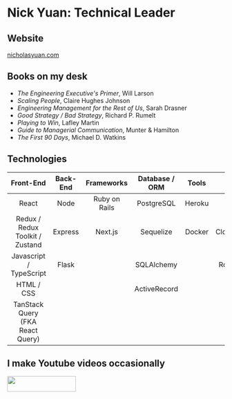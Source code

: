 # Nick Yuan: Technical Leader

## Website

[nicholasyuan.com](https://nicholasyuan.com)

## Books on my desk
- *The Engineering Executive's Primer*, Will Larson
- *Scaling People*, Claire Hughes Johnson
- *Engineering Management for the Rest of Us*, Sarah Drasner
- *Good Strategy / Bad Strategy*, Richard P. Rumelt
- *Playing to Win*, Lafley Martin
- *Guide to Managerial Communication*, Munter & Hamilton
- *The First 90 Days*, Michael D. Watkins

## Technologies


| Front-End | Back-End  | Frameworks | Database / ORM  | Tools | AWS |
| :---:     | :---:    |   :---:    |   :---:         |     :---:  | :-: |
|  React    |  Node  |  Ruby on Rails |  PostgreSQL     |  Heroku    | S3 |
| Redux / Redux Toolkit / Zustand     | Express    | Next.js | Sequelize       |  Docker    |  CloudFront  |
|  Javascript / TypeScript | Flask  |  | SQLAlchemy      |           |  Route 53  |
|   HTML / CSS    |      |   |   ActiveRecord    |           |    EC2  |
|  TanStack Query (FKA React Query)   |      |  |                  |           |  RDS   |


## I make Youtube videos occasionally

[<img src="https://user-images.githubusercontent.com/18235032/177591183-dfe008f7-c6d0-42c0-99e9-7e54e3f9a56e.png" width="158.8" height="35.6">](https://www.youtube.com/channel/UCQ8zpKUgDCSxUDXbHfxwy4A)
